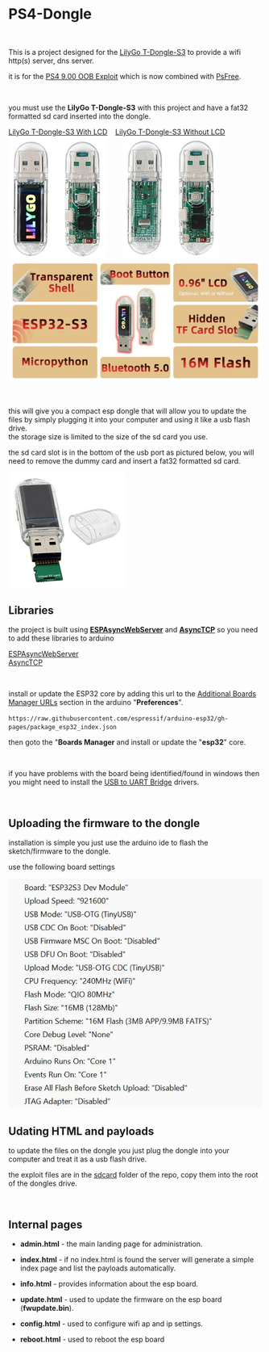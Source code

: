 # PS4-Dongle

<br>

This is a project designed for the <a href="https://www.lilygo.cc/products/t-dongle-s3?variant=42455191519413">LilyGo T-Dongle-S3</a> to provide a wifi http(s) server, dns server.

it is for the <a href=https://github.com/ChendoChap/pOOBs4>PS4 9.00 OOB Exploit</a> which is now combined with <a href=https://wololo.net/2023/12/04/psfree-webkit-exploit-for-ps4-6-00-to-9-60-and-ps5-1-00-to-5-50-quickhen-toolkit-announced/>PsFree</a>.


<br>

you must use the <b>LilyGo T-Dongle-S3</b> with this project and have a fat32 formatted sd card inserted into the dongle.<br>

<a href="https://www.lilygo.cc/products/t-dongle-s3?variant=42455191486645">LilyGo T-Dongle-S3 With LCD</a> &nbsp;&nbsp; <a href="https://www.lilygo.cc/products/t-dongle-s3?variant=42455191519413">LilyGo T-Dongle-S3 Without LCD</a><br>
<img src=https://github.com/stooged/PS4-Dongle/blob/main/images/dongle0.jpg> &nbsp;&nbsp;&nbsp;&nbsp;&nbsp;&nbsp; <img src=https://github.com/stooged/PS4-Dongle/blob/main/images/dongle.jpg><br>
<img src=https://github.com/stooged/PS4-Dongle/blob/main/images/dongle1.jpg><br>

<br>

this will give you a compact esp dongle that will allow you to update the files by simply plugging it into your computer and using it like a usb flash drive.<br>
the storage size is limited to the size of the sd card you use.<br>

the sd card slot is in the bottom of the usb port as pictured below, you will need to remove the dummy card and insert a fat32 formatted sd card.<br>

<img src=https://github.com/stooged/PS4-Dongle/blob/main/images/dongle2.jpg><br>




## Libraries

the project is built using <b><a href=https://github.com/me-no-dev/ESPAsyncWebServer>ESPAsyncWebServer</a></b> and <b><a href=https://github.com/me-no-dev/AsyncTCP>AsyncTCP</a></b> so you need to add these libraries to arduino

<a href=https://github.com/me-no-dev/ESPAsyncWebServer>ESPAsyncWebServer</a><br>
<a href=https://github.com/me-no-dev/AsyncTCP>AsyncTCP</a><br>

<br>

install or update the ESP32 core by adding this url to the <a href=https://docs.arduino.cc/learn/starting-guide/cores>Additional Boards Manager URLs</a> section in the arduino "<b>Preferences</b>".

` https://raw.githubusercontent.com/espressif/arduino-esp32/gh-pages/package_esp32_index.json `

then goto the "<b>Boards Manager</b> and install or update the "<b>esp32</b>" core.

<br>

if you have problems with the board being identified/found in windows then you might need to install the <a href=https://www.silabs.com/developers/usb-to-uart-bridge-vcp-drivers>USB to UART Bridge</a> drivers.


<br>


## Uploading the firmware to the dongle

installation is simple you just use the arduino ide to flash the sketch/firmware to the dongle.<br>

use the following board settings<br>

<img src=https://github.com/stooged/PS4-Dongle/blob/main/images/board.jpg>


<br>

## Udating HTML and payloads

to update the files on the dongle you just plug the dongle into your computer and treat it as a usb flash drive.

the exploit files are in the <a href=https://github.com/stooged/PS4-Dongle/tree/main/sdcard>sdcard</a> folder of the repo, copy them into the root of the dongles drive.


<br>



## Internal pages

* <b>admin.html</b> - the main landing page for administration.

* <b>index.html</b> - if no index.html is found the server will generate a simple index page and list the payloads automatically.

* <b>info.html</b> - provides information about the esp board.

* <b>update.html</b> - used to update the firmware on the esp board (<b>fwupdate.bin</b>).

* <b>config.html</b> - used to configure wifi ap and ip settings.

* <b>reboot.html</b> - used to reboot the esp board


<br><br>



